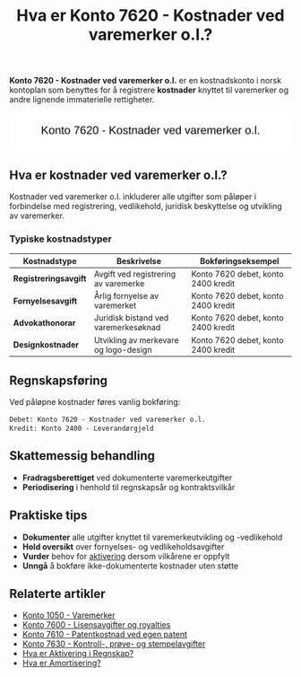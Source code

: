 ﻿---
title: "Hva er Konto 7620 - Kostnader ved varemerker o.l.?"
meta_title: "7620-kostnader-ved-varemerker-o-l"
meta_description: '**Konto 7620 - Kostnader ved varemerker o.l.** er en kostnadskonto i norsk kontoplan som benyttes for å registrere **kostnader** knyttet til varemerker og andr...'
slug: 7620-kostnader-ved-varemerker-o-l
type: blog
layout: pages/single
---

**Konto 7620 - Kostnader ved varemerker o.l.** er en kostnadskonto i norsk kontoplan som benyttes for å registrere **kostnader** knyttet til varemerker og andre lignende immaterielle rettigheter.

![Illustrasjon av konto 7620 Kostnader ved varemerker o.l.](7620-kostnader-ved-varemerker-o-l-image.svg)

## Hva er kostnader ved varemerker o.l.?

Kostnader ved varemerker o.l. inkluderer alle utgifter som påløper i forbindelse med registrering, vedlikehold, juridisk beskyttelse og utvikling av varemerker.

### Typiske kostnadstyper

| Kostnadstype              | Beskrivelse                             | Bokføringseksempel                  |
|---------------------------|-----------------------------------------|-------------------------------------|
| **Registreringsavgift**   | Avgift ved registrering av varemerke    | Konto 7620 debet, konto 2400 kredit |
| **Fornyelsesavgift**      | Årlig fornyelse av varemerket           | Konto 7620 debet, konto 2400 kredit |
| **Advokathonorar**        | Juridisk bistand ved varemerkesøknad    | Konto 7620 debet, konto 2400 kredit |
| **Designkostnader**       | Utvikling av merkevare og logo-design   | Konto 7620 debet, konto 2400 kredit |

## Regnskapsføring

Ved påløpne kostnader føres vanlig bokføring:

```text
Debet: Konto 7620 - Kostnader ved varemerker o.l.
Kredit: Konto 2400 - Leverandørgjeld
```

## Skattemessig behandling

* **Fradragsberettiget** ved dokumenterte varemerkeutgifter
* **Periodisering** i henhold til regnskapsår og kontraktsvilkår

## Praktiske tips

* **Dokumenter** alle utgifter knyttet til varemerkeutvikling og -vedlikehold
* **Hold oversikt** over fornyelses- og vedlikeholdsavgifter
* **Vurder** behov for [aktivering](/blogs/regnskap/hva-er-aktivering "Hva er Aktivering i Regnskap?") dersom vilkårene er oppfylt
* **Unngå** å bokføre ikke-dokumenterte kostnader uten støtte

## Relaterte artikler

* [Konto 1050 - Varemerker](/blogs/kontoplan/1050-varemerker "Konto 1050 - Varemerker")
* [Konto 7600 - Lisensavgifter og royalties](/blogs/kontoplan/7600-lisensavgifter-og-royalties "Konto 7600 - Lisensavgifter og royalties")
* [Konto 7610 - Patentkostnad ved egen patent](/blogs/kontoplan/7610-patentkostnad-ved-egen-patent "Konto 7610 - Patentkostnad ved egen patent")
* [Konto 7630 - Kontroll-, prøve- og stempelavgifter](/blogs/kontoplan/7630-kontroll-prove-og-stempelavgifter "Konto 7630 - Kontroll-, prøve- og stempelavgifter")
* [Hva er Aktivering i Regnskap?](/blogs/regnskap/hva-er-aktivering "Hva er Aktivering i Regnskap?")
* [Hva er Amortisering?](/blogs/regnskap/hva-er-amortisering "Hva er Amortisering?")






